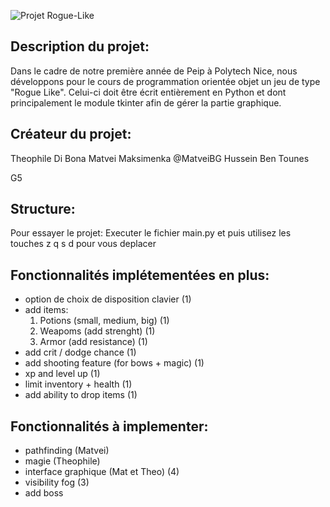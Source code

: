 ![Projet Rogue-Like](https://github.com/MatveiBG/rogue_project/blob/main/baniere_readme_rogue.png)

## Description du projet:
Dans le cadre de notre première année de Peip à Polytech Nice, nous développons pour le cours de programmation orientée objet un jeu de type "Rogue Like". Celui-ci doit être écrit entièrement en Python et dont principalement le module tkinter afin de gérer la partie graphique.

## Créateur du projet:

Theophile Di Bona
Matvei Maksimenka @MatveiBG
Hussein Ben Tounes

G5

## Structure:

Pour essayer le projet:
Executer le fichier main.py et puis utilisez les touches z q s d pour vous deplacer

## Fonctionnalités implétementées en plus:
- option de choix de disposition clavier (1)
- add items:
    1. Potions (small, medium, big) (1)
    2. Weapoms (add strenght) (1)
    3. Armor (add resistance) (1)
- add crit / dodge chance (1)
- add shooting feature (for bows + magic) (1)
- xp and level up (1)
- limit inventory + health (1)
- add ability to drop items (1)
## Fonctionnalités à implementer:

- pathfinding (Matvei)
- magie (Theophile) 
- interface graphique (Mat et Theo) (4)
- visibility fog (3)
- add boss
